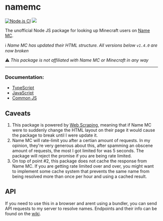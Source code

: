 # namemc
[![Node.js CI](https://github.com/JoshMerlino/namemc/actions/workflows/node.js.yml/badge.svg)](https://github.com/JoshMerlino/namemc/actions/workflows/node.js.yml)
![](https://img.shields.io/librariesio/github/JoshMerlino/namemc)

The unofficial Node JS package for looking up Minecraft users on [Name MC](https://namemc.com/).

ℹ *Name MC has updated their HTML structure. All versions below `v1.4.0` are now broken*

⚠ *This package is not affiliated with Name MC or Minecraft in any way*

---

### Documentation:
* [TypeScript](https://github.com/JoshMerlino/namemc/blob/master/docs/typescript.md)
* [JavaScript](https://github.com/JoshMerlino/namemc/blob/master/docs/javascript.md)
* [Common JS](https://github.com/JoshMerlino/namemc/blob/master/docs/common-js.md)

## Caveats
1. This package is powered by [Web Scraping](https://en.wikipedia.org/wiki/Web_scraping), meaning that if Name MC were to suddenly change the HTML layout on their page it would cause the package to break until I were update it.
2. Name MC will rate-limit you after a certian amount of requests. In my opinion, they're very generous about this, after spamming an obscene amount of requests, the most I got limited for was 5 seconds. The package will reject the promise if you are being rate limited.
3. On top of point #2, this package does not cache the response from Name MC. If you are getting rate limited over and over, you might want to implement some cache system that prevents the same name from being resolved more than once per hour and using a cached result.

## API
If you need to use this in a browser and arent using a bundler, you can send API requests to my server to resolve names.
Endpoints and their info can be found on the [wiki](https://github.com/JoshMerlino/namemc/wiki).
